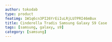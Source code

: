 ```yaml
---
author: tokodab
type: product
featimg: 1W1q6cn3PI26YrEiIuLRjLU7PRI46mBux
title: Cinderella Tradis Samsung Galaxy S9 Case
tags: [samsung, galaxy, s9]
category: [samsung]
---
```

